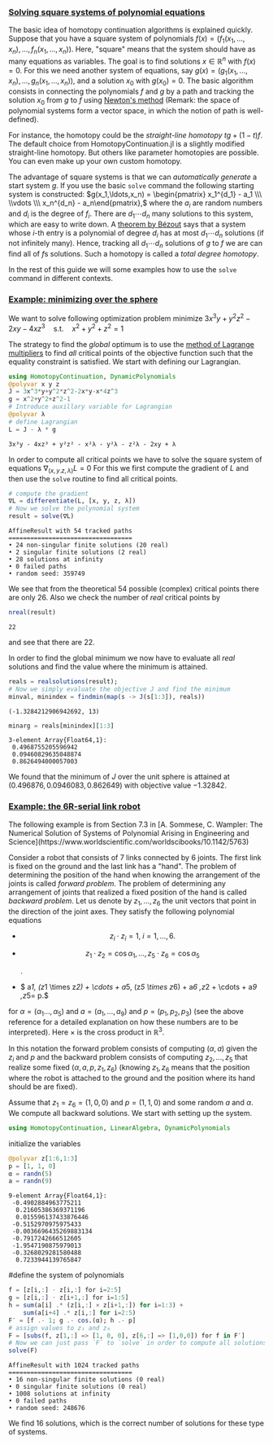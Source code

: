 


<h3 class="section-head" id="intro1"><a href="#intro1">Solving square systems of polynomial equations</a></h3>


The basic idea of homotopy continuation algorithms is explained quickly. Suppose that you have a square system of polynomials $f(x)=(f_1(x_1,\ldots,x_n),\ldots,f_n(x_1,\ldots,x_n)).$ Here, "square" means that the system should have as many equations as variables. The goal is to find solutions $x\in \mathbb{R}^n$ with $f(x)=0$. For this we need another system of equations, say $g(x)=(g_1(x_1,\ldots,x_n),\ldots,g_n(x_1,\ldots,x_n))$, and a solution $x_0$ with $g(x_0)=0$. The basic algorithm consists in connecting the polynomials $f$ and $g$ by a path and tracking the solution $x_0$ from $g$ to $f$ using [Newton's method](https://en.wikipedia.org/wiki/Newton%27s_method) (Remark: the space of polynomial systems form a vector space, in which the notion of path is well-defined).


For instance, the homotopy could be the *straight-line homotopy* $tg + (1-t)f$. The default choice from HomotopyContinuation.jl is a slightly modified straight-line homotopy. But others like parameter homotopies are possible. You can even make up your own custom homotopy.


The advantage of square systems is that we can *automatically generate* a start system $g$. If you use the basic `solve` command the following starting system is constructed:   $g(x_1,\ldots,x_n) = \begin{pmatrix} x_1^{d_1} - a_1 \\\ \\vdots \\\  x_n^{d_n} - a_n\end{pmatrix},$ where the $a_i$ are random numbers and $d_i$ is the degree of $f_i$. There are $d_1\cdots d_n$ many solutions to this system, which are easy to write down. A [theorem by Bézout](https://en.wikipedia.org/wiki/Bézout%27s_theorem#Intersection_multiplicity) says that a system whose $i$-th entry is a polynomial of degree $d_i$ has at most $d_1\cdots d_n$ solutions (if not infinitely many). Hence, tracking all $d_1\cdots d_n$ solutions of $g$ to $f$ we are can find all of $f\text{s}$ solutions. Such a homotopy is called a *total degree homotopy*.


In the rest of this guide we will some examples how to use the `solve` command in different contexts.


<h3 class="section-head" id="h-lagrangian"><a href="#h-lagrangian">Example: minimizing over the sphere</a></h3>


We want to solve following optimization problem $\text{minimize} \; 3x^3y+y^2z^2-2xy-4xz^3 \quad \text{s.t.} \quad x^2+y^2+z^2=1$


The strategy to find the *global* optimum is to use the [method of Lagrange multipliers](https://en.wikipedia.org/wiki/Lagrange_multiplier) to find *all* critical points of the objective function such that the equality constraint is satisfied. We start with defining our Lagrangian.


```julia
using HomotopyContinuation, DynamicPolynomials
@polyvar x y z
J = 3x^3*y+y^2*z^2-2x*y-x*4z^3
g = x^2+y^2+z^2-1
# Introduce auxillary variable for Lagrangian
@polyvar λ
# define Lagrangian
L = J - λ * g
```

```
3x³y - 4xz³ + y²z² - x²λ - y²λ - z²λ - 2xy + λ
```


In order to compute all critical points we have to solve the square system of equations $\nabla_{(x,y.z,\lambda)}L = 0$ For this we first compute the gradient of $L$ and then use the `solve` routine to find all critical points.


```julia
# compute the gradient
∇L = differentiate(L, [x, y, z, λ])
# Now we solve the polynomial system
result = solve(∇L)
```

```
AffineResult with 54 tracked paths
==================================
• 24 non-singular finite solutions (20 real)
• 2 singular finite solutions (2 real)
• 28 solutions at infinity
• 0 failed paths
• random seed: 359749
```


We see that from the theoretical 54 possible (complex) critical points there are only 26. Also we check the number of *real* critical points by


```julia
nreal(result)
```

```
22
```


and see that there are 22.


In order to find the global minimum we now have to evaluate all *real* solutions and find the value where the minimum is attained.


```julia
reals = realsolutions(result);
# Now we simply evaluate the objective J and find the minimum
minval, minindex = findmin(map(s -> J(s[1:3]), reals))
```

```
(-1.3284212906942692, 13)
```


```julia
minarg = reals[minindex][1:3]
```

```
3-element Array{Float64,1}:
 0.4968755205596942
 0.09460829635048874
 0.8626494000057003
```


We found that the minimum of $J$ over the unit sphere is attained at $(0.496876, 0.0946083, 0.862649)$ with objective value $-1.32842$.


<h3 class="section-head" id="h-6R"><a href="#h-6R">Example: the 6R-serial link robot</a></h3> The following example is from Section 7.3 in [A. Sommese, C. Wampler: The Numerical Solution of Systems of Polynomial Arising in Engineering and Science](https://www.worldscientific.com/worldscibooks/10.1142/5763)


Consider a robot that consists of 7 links connected by 6 joints. The first link is fixed on the ground and the last link has a "hand". The problem of determining the position of the hand when knowing the arrangement of the joints is called  *forward problem*. The problem of determining any arrangement of joints that realized a fixed position of the hand is called *backward problem*. Let us denote by $z_1,\ldots,z_6$ the unit vectors that point in the direction of the joint axes.  They satisfy the following polynomial equations


  * $$
    z_i \cdot z_i = 1,\; i=1,\ldots,6.
    $$
  * $$
    z_1 \cdot z_2 = \cos \alpha_1,\ldots, z_5 \cdot z_6 = \cos \alpha_5
    $$

    .
  * $ a*1\, (z*1 \times z*2) + \cdots + a*5\, (z*5 \times z*6) + a*6 \,z*2 + \cdots + a*9  \,z*5= p.$


for $\alpha=(\alpha_1\ldots, \alpha_5)$ and $a=(a_1,\ldots,a_9)$ and $p=(p_1,p_2,p_3)$ (see the above reference for a detailed explanation on how these numbers are to be interpreted). Here $\times$ is the cross product in $\mathbb{R}^3$.


In this notation the forward problem consists of computing $(\alpha,a)$ given the $z_i$ and $p$ and the backward problem consists of computing  $z_2,\ldots,z_5$ that realize some fixed $(\alpha,a,p,z_1,z_6)$ (knowing $z_1,z_6$ means that the position where the robot is attached to the ground  and the position where its hand should be are fixed).


Assume that $z_1 = z_6 = (1,0,0)$ and $p=(1,1,0)$ and some random $a$ and $\alpha$. We compute all backward solutions. We start with setting up the system.


```julia
using HomotopyContinuation, LinearAlgebra, DynamicPolynomials
```


initialize the variables


```julia
@polyvar z[1:6,1:3]
p = [1, 1, 0]
α = randn(5)
a = randn(9)
```

```
9-element Array{Float64,1}:
 -0.4902884963775211
  0.21605386369371196
  0.015596137433876446
 -0.5152970975975433
 -0.0036696435269883134
 -0.7917242666512605
 -1.9547190875979013
 -0.3268029281580488
  0.7233944139765847
```


#define the system of polynomials


```julia
f = [z[i,:] ⋅ z[i,:] for i=2:5]
g = [z[i,:] ⋅ z[i+1,:] for i=1:5]
h = sum(a[i] .* (z[i,:] × z[i+1,:]) for i=1:3) +
    sum(a[i+4] .* z[i,:] for i=2:5)
F′ = [f .- 1; g .- cos.(α); h .- p]
# assign values to z₁ and z₆
F = [subs(f, z[1,:] => [1, 0, 0], z[6,:] => [1,0,0]) for f in F′]
# Now we can just pass `F` to `solve` in order to compute all solutions
solve(F)
```

```
AffineResult with 1024 tracked paths
==================================
• 16 non-singular finite solutions (0 real)
• 0 singular finite solutions (0 real)
• 1008 solutions at infinity
• 0 failed paths
• random seed: 248676
```


We find 16 solutions, which is the correct number of solutions for these type of systems.


